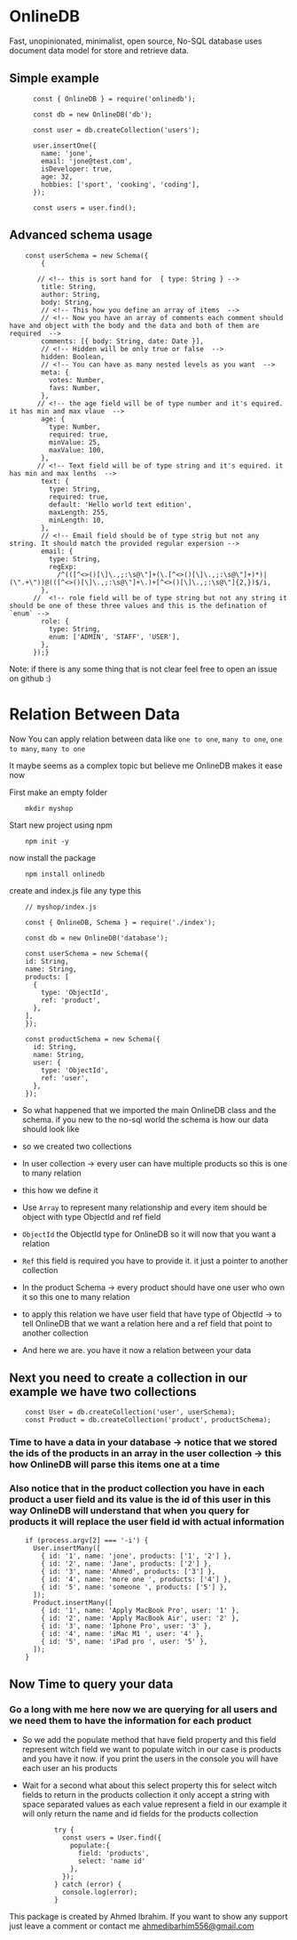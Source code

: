 # OnlineDB

Fast, unopinionated, minimalist, open source, No-SQL database uses document data model for store and retrieve data.

## Simple example

          const { OnlineDB } = require('onlinedb');

          const db = new OnlineDB('db');

          const user = db.createCollection('users');

          user.insertOne({
            name: 'jone',
            email: 'jone@test.com',
            isDeveloper: true,
            age: 32,
            hobbies: ['sport', 'cooking', 'coding'],
          });

          const users = user.find();

## Advanced schema usage 
        const userSchema = new Schema({
            {

           // <!-- this is sort hand for  { type: String } -->
            title: String,  
            author: String,
            body: String,
            // <!-- This how you define an array of items  -->
            // <!-- Now you have an array of comments each comment should have and object with the body and the data and both of them are required  -->
            comments: [{ body: String, date: Date }],
            // <!-- Hidden will be only true or false  -->
            hidden: Boolean, 
            // <!-- You can have as many nested levels as you want  -->
            meta: {
              votes: Number,
              favs: Number,
            },
           // <!-- the age field will be of type number and it's equired. it has min and max vlaue  -->
            age: {
              type: Number,
              required: true,
              minValue: 25,
              maxValue: 100,
            },
           // <!-- Text field will be of type string and it's equired. it has min and max lenths  -->
            text: {
              type: String,
              required: true,
              default: 'Hello world text edition',
              maxLength: 255,
              minLength: 10,
            },
            // <!-- Email field should be of type strig but not any string. It should match the provided regular expersion -->
            email: {
              type: String,
              regExp:
                /^(([^<>()[\]\.,;:\s@\"]+(\.[^<>()[\]\.,;:\s@\"]+)*)|(\".+\"))@(([^<>()[\]\.,;:\s@\"]+\.)+[^<>()[\]\.,;:\s@\"]{2,})$/i,
            },
          //  <!-- role field will be of type string but not any string it should be one of these three values and this is the defination of `enum` -->
            role: {
              type: String,
              enum: ['ADMIN', 'STAFF', 'USER'],
            },
          });}


Note: if there is any some thing that is not clear feel free to open an issue on github :)

#
# Relation Between Data

Now You can apply relation between data like `one to one`, `many to one`, `one to many`, `many to one` 

It maybe seems as a complex topic but believe me OnlineDB makes it ease now 

First make an empty folder

        mkdir myshop

Start new project using npm

        npm init -y

now install the package

        npm install onlinedb 

create and index.js file any type this

        // myshop/index.js 

        const { OnlineDB, Schema } = require('./index');

        const db = new OnlineDB('database');

        const userSchema = new Schema({
        id: String,
        name: String,
        products: [
          {
            type: 'ObjectId',
            ref: 'product',
          },
        ],
        });

        const productSchema = new Schema({
          id: String,
          name: String,
          user: {
            type: 'ObjectId',
            ref: 'user',
          },
        });

* So what happened that we imported the main OnlineDB class and the schema. if you new to the no-sql world the schema is how our data should look like

* so we created two collections

* In user collection → every user can have multiple products so this is one to many relation

* this how we define it

* Use `Array` to represent many relationship and every item should be object with type ObjectId and ref field

* `ObjectId`
the ObjectId type for OnlineDB so it will now that you want a relation

* `Ref` this field is required you have to provide it. it just a pointer to another collection

* In the product Schema → every product should have one user who own it so this one to many relation

* to apply this relation we have user field that have type of ObjectId → to tell OnlineDB that we want a relation here and a ref field that point to another collection

* And here we are. you have it now a relation between your data

## Next you need to create a collection in our example we have two collections
        const User = db.createCollection('user', userSchema);
        const Product = db.createCollection('product', productSchema);

### Time to have a data in your database → notice that we stored the ids of the products in an array in the user collection → this how OnlineDB will parse this items one at a time


### Also notice that in the product collection you have in each product a user field and its value is the id of this user in this way OnlineDB will understand that when you query for products it will replace the user field id with actual information
        if (process.argv[2] === '-i') {
          User.insertMany([
            { id: '1', name: 'jone', products: ['1', '2'] },
            { id: '2', name: 'Jane', products: ['2'] },
            { id: '3', name: 'Ahmed', products: ['3'] },
            { id: '4', name: 'more one ', products: ['4'] },
            { id: '5', name: 'someone ', products: ['5'] },
          ]);
          Product.insertMany([
            { id: '1', name: 'Apply MacBook Pro', user: '1' },
            { id: '2', name: 'Apply MacBook Air', user: '2' },
            { id: '3', name: 'Iphone Pro', user: '3' },
            { id: '4', name: 'iMac M1 ', user: '4' },
            { id: '5', name: 'iPad pro ', user: '5' },
          ]);
        }
## Now Time to query your data
### Go a long with me here now we are querying for all users and we need them to have the information for each product
* So we add the populate method that have field property and this field represent witch field we want to populate witch in our case is products and you have it now. if you print the users in the console you will have each user an his products
* Wait for a second what about this select property this for select witch fields to return in the products collection it only accept a string with space separated values as each value represent a field in our example it will only return the name and id fields for the products collection

              try {
                const users = User.find({
                  populate:{
                    field: 'products',
                    select: 'name id'
                  },
                });
              } catch (error) {
                console.log(error);
              }

This package is created by Ahmed Ibrahim. If you want to show any support just leave a comment or contact me ahmedibarhim556@gmail.com